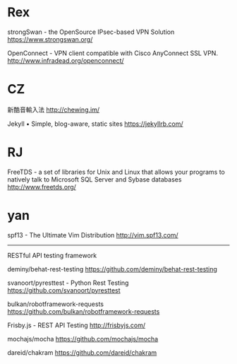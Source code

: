 # Rex

strongSwan - the OpenSource IPsec-based VPN Solution
<https://www.strongswan.org/>  

OpenConnect - VPN client compatible with Cisco AnyConnect SSL VPN.
<http://www.infradead.org/openconnect/>  

# CZ

新酷音輸入法
<http://chewing.im/>  

Jekyll • Simple, blog-aware, static sites
<https://jekyllrb.com/>  

# RJ

FreeTDS - a set of libraries for Unix and Linux that allows your programs to natively talk to Microsoft SQL Server and Sybase databases
<http://www.freetds.org/>  

# yan

spf13 - The Ultimate Vim Distribution
<http://vim.spf13.com/>  

--------

RESTful API testing framework

deminy/behat-rest-testing
<https://github.com/deminy/behat-rest-testing>  

svanoort/pyresttest - Python Rest Testing
<https://github.com/svanoort/pyresttest>  

bulkan/robotframework-requests
<https://github.com/bulkan/robotframework-requests>  

Frisby.js - REST API Testing
<http://frisbyjs.com/>  

mochajs/mocha
<https://github.com/mochajs/mocha>  

dareid/chakram
<https://github.com/dareid/chakram>  